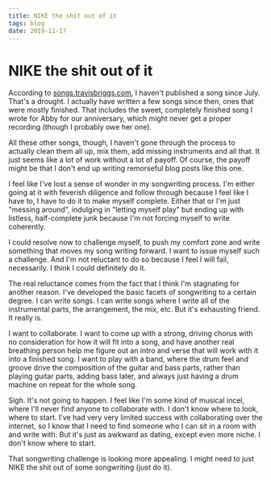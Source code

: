 ```yaml
---
title: NIKE the shit out of it
tags: blog
date: 2019-11-17
---
```

# NIKE the shit out of it

According to [songs.travisbriggs.com](https://songs.travisbriggs.com), I haven't published a song since July. That's a drought. I actually have written a few songs since then, ones that were mostly finished. That includes the sweet, completely finished song I wrote for Abby for our anniversary, which might never get a proper recording (though I probably owe her one).

All these other songs, though, I haven't gone through the process to actually clean them all up, mix them, add missing instruments and all that. It just seems like a lot of work without a lot of payoff. Of course, the payoff might be that I don't end up writing remorseful blog posts like this one.

I feel like I've lost a sense of wonder in my songwriting process. I'm either going at it with feverish diligence and follow through because I feel like I have to, I have to do it to make myself complete. Either that or I'm just "messing around", indulging in "letting myself play" but ending up with listless, half-complete junk because I'm not forcing myself to write coherently.

I could resolve now to challenge myself, to push my comfort zone and write something that moves my song writing forward. I want to issue myself such a challenge. And I'm not reluctant to do so because I feel I will fail, necessarily. I think I could definitely do it.

The real reluctance comes from the fact that I think I'm stagnating for another reason. I've developed the basic facets of songwriting to a certain degree. I can write songs. I can write songs where I write all of the instrumental parts, the arrangement, the mix, etc. But it's exhausting friend. It really is.

I want to collaborate. I want to come up with a strong, driving chorus with no consideration for how it will fit into a song, and have another real breathing person help me figure out an intro and verse that will work with it into a finished song. I want to play with a band, where the drum feel and groove drive the composition of the guitar and bass parts, rather than playing guitar parts, adding bass later, and always just having a drum machine on repeat for the whole song.

Sigh. It's not going to happen. I feel like I'm some kind of musical incel, where I'll never find anyone to collaborate with. I don't know where to look, where to start. I've had very very limited success with collaborating over the internet, so I know that I need to find someone who I can sit in a room with and write with. But it's just as awkward as dating, except even more niche. I don't know where to start.

That songwriting challenge is looking more appealing. I might need to just NIKE the shit out of some songwriting (just do it).